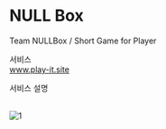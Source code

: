# NULL Box

Team NULLBox / Short Game for Player

서비스   
www.play-it.site

서비스 설명
<br/><br/>

![1](https://user-images.githubusercontent.com/24237454/45705336-49b66e00-bbb4-11e8-960e-3ac303cfa6a0.PNG)

<br/><br/>

